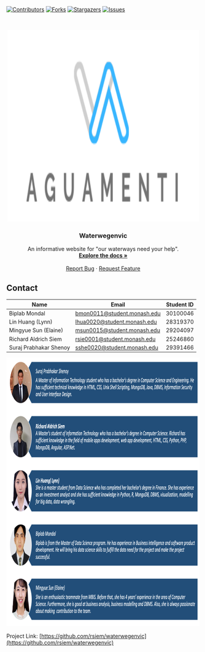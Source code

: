 <!--
*** Template from https://github.com/othneildrew/Best-README-Template
*** Thank you Othneil Drew and other contributors for the time and effort to create a Read Me template.
-->

[![Contributors][contributors-shield]][contributors-url]
[![Forks][forks-shield]][forks-url]
[![Stargazers][stars-shield]][stars-url]
[![Issues][issues-shield]][issues-url]
<!--[![MIT License][license-shield]][license-url]
[![LinkedIn][linkedin-shield]][linkedin-url]-->

<!-- PROJECT LOGO -->
<br />
<p align="center">
  <a href="https://github.com/rsiem/waterwegenvic">
    <img src="team_logo (2).png" alt="Logo" width="500" height="500">
  </a>

  <h3 align="center">Waterwegenvic</h3>

  <p align="center">
    An informative website for "our waterways need your help".
    <br />
    <a href="https://github.com/rsiem/waterwegenvic"><strong>Explore the docs »</strong></a>
    <br />
    <br />
    <a href="https://github.com/rsiem/waterwegenvic/issues">Report Bug</a>
    ·
    <a href="https://github.com/rsiem/waterwegenvic/issues">Request Feature</a>
  </p>
</p>

<!-- CONTACT -->
## Contact

Name | Email | Student ID
---- | ----- | ----------
Biplab Mondal | bmon0011@student.monash.edu | 30100046
Lin Huang (Lynn) | lhua0020@student.monash.edu | 28319370
Mingyue Sun (Elaine) | msun0015@student.monash.edu | 29204097
Richard Aldrich Siem | rsie0001@student.monash.edu | 25246860
Suraj Prabhakar Shenoy | sshe0020@student.monash.edu | 29391466

<img src="team_description.png" alt="Team_Description" width="1000" height="700">

Project Link: [https://github.com/rsiem/waterwegenvic](https://github.com/rsiem/waterwegenvic)

<!-- MARKDOWN LINKS & IMAGES -->
<!-- https://www.markdownguide.org/basic-syntax/#reference-style-links -->
[contributors-shield]: https://img.shields.io/github/contributors/rsiem/waterwegenvic.svg?style=flat-square
[contributors-url]: https://github.com/rsiem/waterwegenvic/graphs/contributors
[forks-shield]: https://img.shields.io/github/forks/rsiem/waterwegenvic.svg?style=flat-square
[forks-url]: https://github.com/rsiem/waterwegenvic/network/members
[stars-shield]: https://img.shields.io/github/stars/rsiem/waterwegenvic.svg?style=flat-square
[stars-url]: https://github.com/rsiem/waterwegenvic/stargazers
[issues-shield]: https://img.shields.io/github/issues/rsiem/waterwegenvic.svg?style=flat-square
[issues-url]: https://github.com/rsiem/waterwegenvic/issues
<!--[license-shield]: https://img.shields.io/github/license/rsiem/repo.svg?style=flat-square
[license-url]: https://github.com/rsiem/repo/blob/master/LICENSE.txt
[linkedin-shield]: https://img.shields.io/badge/-LinkedIn-black.svg?style=flat-square&logo=linkedin&colorB=555
[linkedin-url]: https://linkedin.com/in/othneildrew-->
[product-screenshot]: images/screenshot.png
